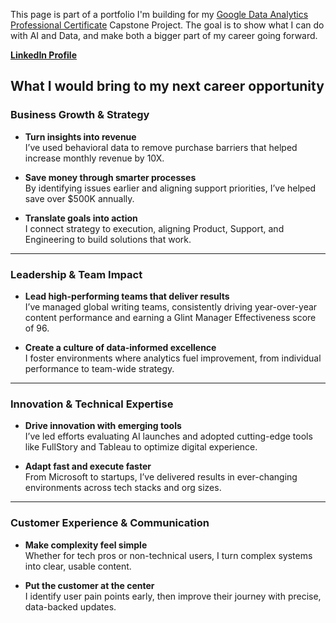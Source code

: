 This page is part of a portfolio I'm building for my [Google Data Analytics Professional Certificate](https://www.coursera.org/professional-certificates/google-data-analytics?) Capstone Project. The goal is to show what I can do with AI and Data, and make both a bigger part of my career going forward.

**[LinkedIn Profile](https://www.linkedin.com/in/enordstr/)**

## **What I would bring to my next career opportunity**


### **Business Growth & Strategy**



* **Turn insights into revenue** \
  I’ve used behavioral data to remove purchase barriers that helped increase monthly revenue by 10X. 

* **Save money through smarter processes** \
  By identifying issues earlier and aligning support priorities, I’ve helped save over $500K annually. 

* **Translate goals into action** \
  I connect strategy to execution, aligning Product, Support, and Engineering to build solutions that work. 



---


### **Leadership & Team Impact**



* **Lead high-performing teams that deliver results** \
  I’ve managed global writing teams, consistently driving year-over-year content performance and earning a Glint Manager Effectiveness score 
  of 96. 

* **Create a culture of data-informed excellence** \
  I foster environments where analytics fuel improvement, from individual performance to team-wide strategy. 



---


### **Innovation & Technical Expertise**



* **Drive innovation with emerging tools** \
  I’ve led efforts evaluating AI launches and adopted cutting-edge tools like FullStory and Tableau to optimize digital experience. 

* **Adapt fast and execute faster** \
  From Microsoft to startups, I’ve delivered results in ever-changing environments across tech stacks and org sizes.


---


### **Customer Experience & Communication**



* **Make complexity feel simple** \
  Whether for tech pros or non-technical users, I turn complex systems into clear, usable content. 

* **Put the customer at the center** \
  I identify user pain points early, then improve their journey with precise, data-backed updates. 




